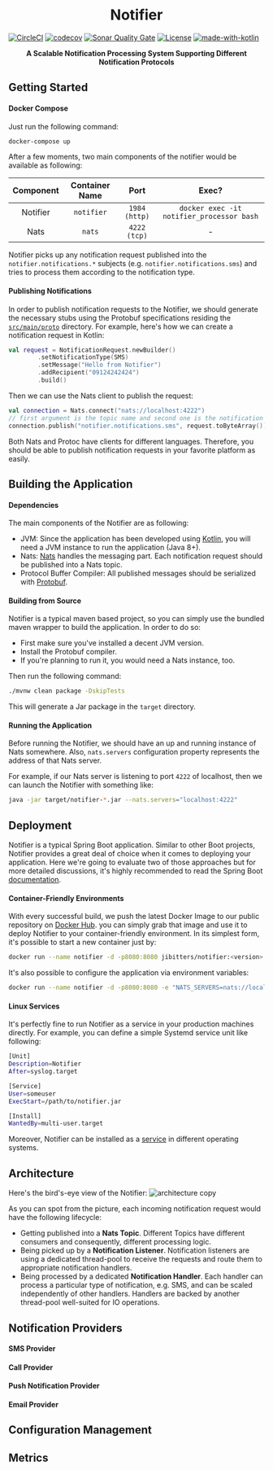 <h1 align="center">Notifier</h1> 

[![CircleCI](https://circleci.com/gh/jibitters/notifier.svg?style=svg)](https://circleci.com/gh/jibitters/notifier)
[![codecov](https://codecov.io/gh/jibitters/notifier/branch/master/graph/badge.svg)](https://codecov.io/gh/jibitters/notifier)
[![Sonar Quality Gate](https://img.shields.io/sonar/quality_gate/jibitters_notifier?label=code%20quality&server=https%3A%2F%2Fsonarcloud.io)](https://sonarcloud.io/dashboard?id=jibitters_notifier)
[![License](https://img.shields.io/badge/License-Apache%202.0-blue.svg)](https://opensource.org/licenses/Apache-2.0)
[![made-with-kotlin](https://img.shields.io/badge/Made%20with-Kotlin-ed55e3.svg)](https://kotlinlang.org)

<p align="center"><b>A Scalable Notification Processing System Supporting Different Notification Protocols</b></p>

Getting Started
----------------
#### Docker Compose
Just run the following command:
```bash
docker-compose up
```
After a few moments, two main components of the notifier would be available as following:

| Component 	|    Container Name    	|      Port     	|                   Exec?                   	|
|:---------:	|:--------------------:	|:-------------:	|:-----------------------------------------:	|
|  Notifier 	| `notifier` 	| `1984 (http)` 	| `docker exec -it notifier_processor bash` 	|
|    Nats   	|    `nats`   	|  `4222 (tcp)` 	|    -   	|

Notifier picks up any notification request published into the `notifier.notifications.*` subjects (e.g. `notifier.notifications.sms`)
and tries to process them according to the notification type.

#### Publishing Notifications
In order to publish notification requests to the Notifier, we should generate the necessary stubs using the Protobuf 
specifications residing the [`src/main/proto`](src/main/proto) directory. 
For example, here's how we can create a notification request in Kotlin:
```kotlin
val request = NotificationRequest.newBuilder()
        .setNotificationType(SMS)
        .setMessage("Hello from Notifier")
        .addRecipient("09124242424")
        .build()
```
Then we can use the Nats client to publish the request:
```kotlin
val connection = Nats.connect("nats://localhost:4222")
// first argument is the topic name and second one is the notification request
connection.publish("notifier.notifications.sms", request.toByteArray())
```
Both Nats and Protoc have clients for different languages. Therefore, you should be able to publish notification requests in your
favorite platform as easily.

Building the Application
--------------------------
#### Dependencies
The main components of the Notifier are as following:
 - JVM: Since the application has been developed using [Kotlin](https://kotlinlang.org), you will need a JVM instance to 
   run the application (Java 8+).
 - Nats: [Nats](https://nats.io) handles the messaging part. Each notification request should be published into a Nats 
   topic.
 - Protocol Buffer Compiler: All published messages should be serialized with [Protobuf](https://developers.google.com/protocol-buffers).

#### Building from Source
Notifier is a typical maven based project, so you can simply use the bundled maven wrapper to build the application. In order to do so:
 - First make sure you've installed a decent JVM version.
 - Install the Protobuf compiler.
 - If you're planning to run it, you would need a Nats instance, too.
 
Then run the following command:
```bash
./mvnw clean package -DskipTests
```
This will generate a Jar package in the `target` directory.

#### Running the Application
Before running the Notifier, we should have an up and running instance of Nats somewhere. Also, `nats.servers` configuration
property represents the address of that Nats server. 

For example, if our Nats server is listening to port `4222` of localhost, then we can launch the Notifier with something
like:
```bash
java -jar target/notifier-*.jar --nats.servers="localhost:4222"
```

Deployment
----------
Notifier is a typical Spring Boot application. Similar to other Boot projects, Notifier provides a great deal of choice 
when it comes to deploying your application. Here we're going to evaluate two of those approaches but for more detailed
discussions, it's highly recommended to read the Spring Boot [documentation](https://docs.spring.io/spring-boot/docs/2.2.1.RELEASE/reference/html/deployment.html).

#### Container-Friendly Environments
With every successful build, we push the latest Docker Image to our public repository on [Docker Hub](https://hub.docker.com/r/jibitters/notifier).
you can simply grab that image and use it to deploy Notifier to your container-friendly environment. In its simplest form,
it's possible to start a new container just by:
```bash
docker run --name notifier -d -p8080:8080 jibitters/notifier:<version> --nats.servers="nats://localhost:4222"
```
It's also possible to configure the application via environment variables:
```bash
docker run --name notifier -d -p8080:8080 -e "NATS_SERVERS=nats://localhost:4222" jibitters/notifier:<version>
```
#### Linux Services
It's perfectly fine to run Notifier as a service in your production machines directly. For example, you can define a
simple Systemd service unit like following:
```bash
[Unit]
Description=Notifier
After=syslog.target

[Service]
User=someuser
ExecStart=/path/to/notifier.jar

[Install]
WantedBy=multi-user.target
```
Moreover, Notifier can be installed as a [service](https://docs.spring.io/spring-boot/docs/2.2.1.RELEASE/reference/html/deployment.html#deployment-install) in different operating systems.

Architecture
-------------
Here's the bird's-eye view of the Notifier:
![architecture copy](https://user-images.githubusercontent.com/696139/69484480-ed4e7e80-0e48-11ea-8226-69bb01f668ee.png)

As you can spot from the picture, each incoming notification request would have the following lifecycle:
 - Getting published into a **Nats Topic**. Different Topics have different consumers and consequently, different processing logic.
 - Being picked up by a **Notification Listener**. Notification listeners are using a dedicated thread-pool to receive the requests and route them to appropriate notification handlers.
 - Being processed by a dedicated **Notification Handler**. Each handler can process a particular type of notification, e.g. SMS, and can be scaled independently of other handlers. Handlers are backed by another thread-pool well-suited for IO operations.

Notification Providers
----------------------
#### SMS Provider
#### Call Provider
#### Push Notification Provider
#### Email Provider

Configuration Management
------------------------

Metrics
--------
